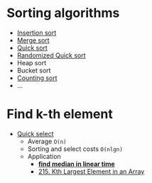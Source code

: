 # Sorting algorithms
- [Insertion sort](https://github.com/gaoisbest/Basic-Algorithms/blob/master/Sorting_algorithms/Insert_sort.py)
- [Merge sort](https://github.com/gaoisbest/Basic-Algorithms/blob/master/Sorting_algorithms/Merge_sort.py)
- [Quick sort](https://github.com/gaoisbest/Basic-Algorithms/blob/master/Sorting_algorithms/Quick_sort.py)
- [Randomized Quick sort](https://github.com/gaoisbest/Basic-Algorithms/blob/master/Sorting_algorithms/Quick_sort_randomnized.py)
- Heap sort
- Bucket sort
- [Counting sort](https://github.com/gaoisbest/Basic-Algorithms/blob/master/Sorting_algorithms/Counting_sort.py)
- ...

# Find k-th element
- [Quick select](https://github.com/gaoisbest/Basic-Algorithms/blob/master/Sorting_algorithms/Quick_select.py)
    - Average `O(n)`
    - Sorting and select costs `O(nlgn)`
    - Application
        - [**find median in linear time**](https://rcoh.me/posts/linear-time-median-finding/)
        - [215. Kth Largest Element in an Array](https://leetcode.com/problems/kth-largest-element-in-an-array/)

